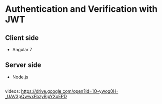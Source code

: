 # Authentication and Verification with JWT

## Client side
- Angular 7

## Server side
- Node.js

##
videos: https://drive.google.com/open?id=1O-ywog0H-_UAV3pQwwxFbzyBipYXoEPD